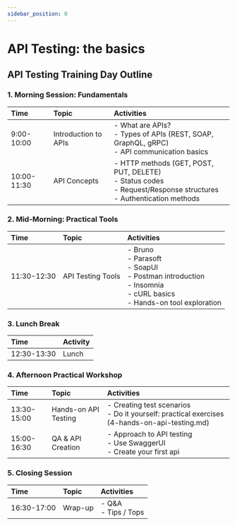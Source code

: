 ```yaml
---
sidebar_position: 0
---
```


# API Testing: the basics

## API Testing Training Day Outline

### 1. Morning Session: Fundamentals

| Time        | Topic                | Activities                                                                                                                         |
| :---------- | :------------------- | :--------------------------------------------------------------------------------------------------------------------------------- |
| 9:00-10:00  | Introduction to APIs | - What are APIs? <br /> - Types of APIs (REST, SOAP, GraphQL, gRPC) <br /> - API communication basics                              |
| 10:00-11:30 | API Concepts         | - HTTP methods (GET, POST, PUT, DELETE) <br /> - Status codes <br /> - Request/Response structures <br /> - Authentication methods |

### 2. Mid-Morning: Practical Tools

| Time        | Topic             | Activities                                                                                                                                        |
| :---------- | :---------------- | :------------------------------------------------------------------------------------------------------------------------------------------------ |
| 11:30-12:30 | API Testing Tools | - Bruno <br /> - Parasoft <br /> - SoapUI <br /> - Postman introduction <br /> - Insomnia <br /> - cURL basics <br /> - Hands-on tool exploration |

### 3. Lunch Break

| Time        | Activity |
| :---------- | :------- |
| 12:30-13:30 | Lunch    |

### 4. Afternoon Practical Workshop

| Time        | Topic                | Activities                                                                                         |
| :---------- | :------------------- | :------------------------------------------------------------------------------------------------- |
| 13:30-15:00 | Hands-on API Testing | - Creating test scenarios <br /> - Do it yourself: practical exercises (4-hands-on-api-testing.md) |
| 15:00-16:30 | QA & API Creation    | - Approach to API testing <br /> - Use SwaggerUI <br /> - Create your first api                    |

### 5. Closing Session

| Time        | Topic   | Activities                 |
| :---------- | :------ | :------------------------- |
| 16:30-17:00 | Wrap-up | - Q&A <br /> - Tips / Tops |
